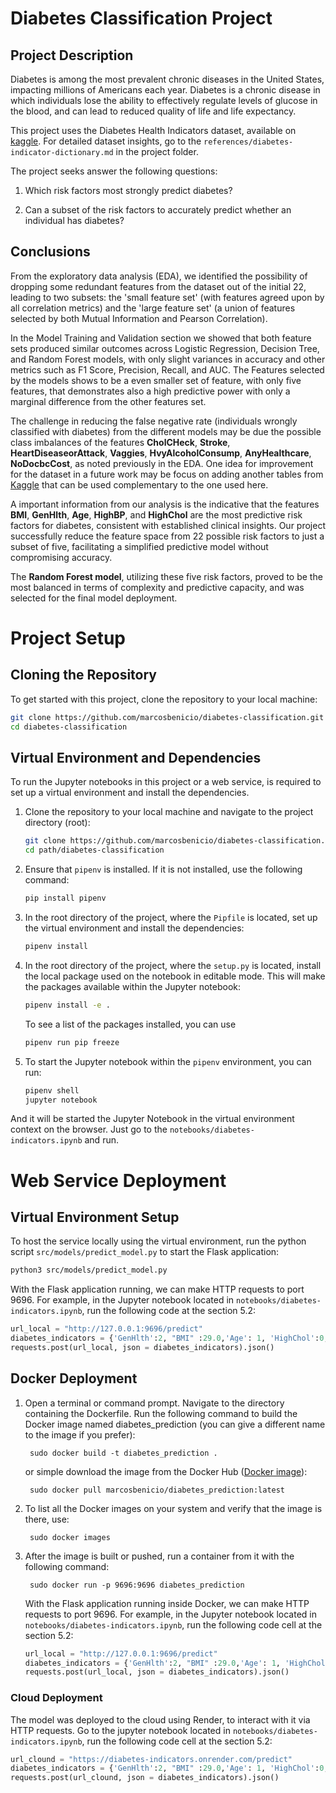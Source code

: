 # **Diabetes Classification Project**

## Project Description

Diabetes is among the most prevalent chronic diseases in the United States, impacting millions of Americans each year. Diabetes is a chronic disease in which individuals lose the ability to effectively regulate levels of glucose in the blood, and can lead to reduced quality of life and life expectancy.

This project uses the Diabetes Health Indicators dataset, available on [kaggle](https://www.kaggle.com/datasets/alexteboul/diabetes-health-indicators-dataset/discussion). For detailed dataset insights, go to the `references/diabetes-indicator-dictionary.md` in the project folder.

The project seeks answer the following questions:

1. Which risk factors most strongly predict diabetes?

2. Can a subset of the risk factors to accurately predict whether an individual has diabetes?
   
## Conclusions

From the exploratory data analysis (EDA), we identified the possibility of dropping some redundant features from the dataset out of the initial 22, leading to two subsets: the 'small feature set' (with features agreed upon by all correlation metrics) and the 'large feature set' (a union of features selected by both Mutual Information and Pearson Correlation).

In the Model Training and Validation section we showed that both feature sets produced similar outcomes across Logistic Regression, Decision Tree, and Random Forest models, with only slight variances in accuracy and other metrics such as F1 Score, Precision, Recall, and AUC. The Features selected by the models shows to be a even smaller set of feature, with only five features, that demonstrates also a high predictive power with only a marginal difference from the other features set.

The challenge in reducing the false negative rate (individuals wrongly classified with diabetes) from the different models may be due the possible class imbalances of the features **CholCHeck**, **Stroke**, **HeartDiseaseorAttack**, **Vaggies**, **HvyAlcoholConsump**,  **AnyHealthcare**, **NoDocbcCost**, as noted previously in the EDA. One idea for improvement for the dataset in a future work may be focus on adding another tables from [Kaggle](https://www.kaggle.com/datasets/alexteboul/diabetes-health-indicators-dataset?select=diabetes_012_health_indicators_BRFSS2015.csv) that can be used complementary to the one used here. 

A important information from our analysis is the indicative that the features **BMI**, **GenHlth**, **Age**, **HighBP**, and **HighChol** are the most predictive risk factors for diabetes, consistent with established clinical insights. Our project successfully reduce the feature space from 22 possible risk factors to just a subset of five, facilitating a simplified predictive model without compromising accuracy. 

The **Random Forest model**, utilizing these five risk factors, proved to be the most balanced in terms of complexity and predictive capacity, and was selected for the final model deployment.


# **Project Setup**


## Cloning the Repository

To get started with this project, clone the repository to your local machine:

```sh
git clone https://github.com/marcosbenicio/diabetes-classification.git
cd diabetes-classification
```


## Virtual Environment and Dependencies

To run the Jupyter notebooks in this project or a web service, is required to set up a virtual environment and install the dependencies.

1. Clone the repository to your local machine and navigate to the project directory (root):

    ```sh
    git clone https://github.com/marcosbenicio/diabetes-classification.git
    cd path/diabetes-classification
    ```

2. Ensure that `pipenv` is installed. If it is not installed, use the following command:

    ```sh
    pip install pipenv
    ```

3. In the root directory of the project, where the `Pipfile` is located, set up the virtual environment and install the dependencies:

    ```sh
    pipenv install
    ```

4. In the root directory of the project, where the `setup.py` is located, install the local package used on the notebook in editable mode. This will make the packages available within the Jupyter notebook:

    ```sh
    pipenv install -e .
    ```

    To see a list of the packages installed, you can use

    ```sh
    pipenv run pip freeze
    ```


5. To start the Jupyter notebook within the `pipenv` environment, you can run:

    ```sh
    pipenv shell
    jupyter notebook
    ```
    
And it will be started the Jupyter Notebook in the virtual environment context on the browser. Just go to the `notebooks/diabetes-indicators.ipynb` and run.

# **Web Service Deployment**

## Virtual Environment Setup

To host the service locally using the virtual environment, run the python script `src/models/predict_model.py`  to start the Flask application:

```sh
python3 src/models/predict_model.py
```

With the Flask application running, we can make HTTP requests to port 9696. For example, in the Jupyter notebook located in `notebooks/diabetes-indicators.ipynb`, run the following code at the section 5.2:

```python
url_local = "http://127.0.0.1:9696/predict"
diabetes_indicators = {'GenHlth':2, "BMI" :29.0,'Age': 1, 'HighChol':0, 'HighBP':0 }
requests.post(url_local, json = diabetes_indicators).json()
```

## Docker Deployment

1. Open a terminal or command prompt. Navigate to the directory containing the Dockerfile. Run the following command to build the Docker image named diabetes_prediction (you can give a different name to the image if you prefer):

        sudo docker build -t diabetes_prediction .

    or simple download the image from the Docker Hub ([Docker image](https://hub.docker.com/r/marcosbenicio/diabetes_prediction/tags)):

        sudo docker pull marcosbenicio/diabetes_prediction:latest

2. To list all the Docker images on your system and verify that the image is there, use:

        sudo docker images

3. After the image is built or pushed, run a container from it with the following command:

        sudo docker run -p 9696:9696 diabetes_prediction

    With the Flask application running inside Docker, we can make HTTP requests to port 9696. For example, in the Jupyter notebook located in `notebooks/diabetes-indicators.ipynb`, run the following code cell at the section 5.2: 

    ```python
    url_local = "http://127.0.0.1:9696/predict"
    diabetes_indicators = {'GenHlth':2, "BMI" :29.0,'Age': 1, 'HighChol':0, 'HighBP':0 }
    requests.post(url_local, json = diabetes_indicators).json()
    ```

### Cloud Deployment

The model was deployed to the cloud using Render, to interact with it via HTTP requests. Go to the jupyter notebook located in `notebooks/diabetes-indicators.ipynb`, run the following code cell at the section 5.2: 

```python
url_clound = "https://diabetes-indicators.onrender.com/predict"
diabetes_indicators = {'GenHlth':2, "BMI" :29.0,'Age': 1, 'HighChol':0, 'HighBP':0 }
requests.post(url_clound, json = diabetes_indicators).json()
```




